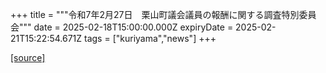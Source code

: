 +++
title = """令和7年2月27日　栗山町議会議員の報酬に関する調査特別委員会"""
date = 2025-02-18T15:00:00.000Z
expiryDate = 2025-02-21T15:22:54.671Z
tags = ["kuriyama","news"]
+++


[[source]](https://www.town.kuriyama.hokkaido.jp/site/gikai/29931.html)
